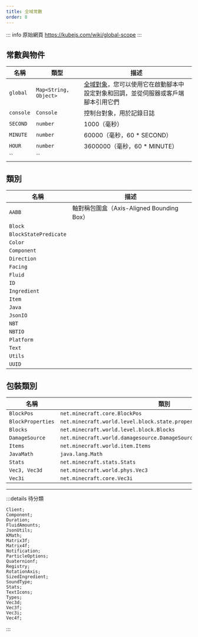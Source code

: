 ```yaml
---
title: 全域常數
order: 8
---
```


::: info 原始網頁
https://kubejs.com/wiki/global-scope
:::

## 常數與物件

| 名稱      | 類型                  | 描述                                                                                                 |
| --------- | --------------------- | ---------------------------------------------------------------------------------------------------- |
| `global`  | `Map<String, Object>` | [全域對象](./tips/global.md)，您可以使用它在啟動腳本中設定對象和回調，並從伺服器或客戶端腳本引用它們 |
| `console` | `Console`             | 控制台對象，用於記錄日誌                                                                             |
| `SECOND`  | `number`              | 1000（毫秒）                                                                                         |
| `MINUTE`  | `number`              | 60000（毫秒，60 * SECOND）                                                                           |
| `HOUR`    | `number`              | 3600000（毫秒，60 * MINUTE）                                                                         |
| ``        | ``                    |                                                                                                      |


## 類別

| 名稱                  | 描述                                      |
| --------------------- | ----------------------------------------- |
| `AABB`                | 軸對稱包圍盒（Axis-Aligned Bounding Box） |
| `Block`               |                                           |
| `BlockStatePredicate` |                                           |
| `Color`               |                                           |
| `Component`           |                                           |
| `Direction`           |                                           |
| `Facing`              |                                           |
| `Fluid`               |                                           |
| `ID`                  |                                           |
| `Ingredient`          |                                           |
| `Item`                |                                           |
| `Java`                |                                           |
| `JsonIO`              |                                           |
| `NBT`                 |                                           |
| `NBTIO`               |                                           |
| `Platform`            |                                           |
| `Text`                |                                           |
| `Utils`               |                                           |
| `UUID`                |                                           |


## 包裝類別

| 名稱              | 類別                                                                    |
| ----------------- | ----------------------------------------------------------------------- |
| `BlockPos`        | `net.minecraft.core.BlockPos`                                           |
| `BlockProperties` | `net.minecraft.world.level.block.state.properties.BlockStateProperties` |
| `Blocks`          | `net.minecraft.world.level.block.Blocks`                                |
| `DamageSource`    | `net.minecraft.world.damagesource.DamageSource`                         |
| `Items`           | `net.minecraft.world.item.Items`                                        |
| `JavaMath`        | `java.lang.Math`                                                        |
| `Stats`           | `net.minecraft.stats.Stats`                                             |
| `Vec3, Vec3d`     | `net.minecraft.world.phys.Vec3`                                         |
| `Vec3i`           | `net.minecraft.core.Vec3i`                                              |

---

:::details 待分類

```
Client;
Component;
Duration;
FluidAmounts;
JsonUtils;
KMath;
Matrix3f;
Matrix4f;
Notification;
ParticleOptions;
Quaternionf;
Registry;
RotationAxis;
SizedIngredient;
SoundType;
Stats;
TextIcons;
Types;
Vec3d;
Vec3f;
Vec3i;
Vec4f;
```

:::